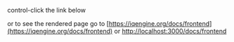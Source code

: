 control-click the link below

[](/client/src/pages/docs/frontend.mdx)

or to see the rendered page go to [https://iqengine.org/docs/frontend](https://iqengine.org/docs/frontend) or [http://localhost:3000/docs/frontend](http://localhost:3000/docs/frontend)
